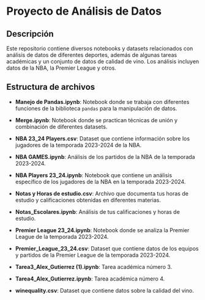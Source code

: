 # Proyecto de Análisis de Datos 

## Descripción
Este repositorio contiene diversos notebooks y datasets relacionados con análisis de datos de diferentes deportes, además de algunas tareas académicas y un conjunto de datos de calidad de vino. Los análisis incluyen datos de la NBA, la Premier League y otros.

## Estructura de archivos

- **Manejo de Pandas.ipynb**: Notebook donde se trabaja con diferentes funciones de la biblioteca `pandas` para la manipulación de datos.
  
- **Merge.ipynb**: Notebook donde se practican técnicas de unión y combinación de diferentes datasets.

- **NBA 23_24 Players.csv**: Dataset que contiene información sobre los jugadores de la temporada 2023-2024 de la NBA.

- **NBA GAMES.ipynb**: Análisis de los partidos de la NBA de la temporada 2023-2024.

- **NBA Players 23_24.ipynb**: Notebook que contiene un análisis específico de los jugadores de la NBA en la temporada 2023-2024.

- **Notas y Horas de estudio.csv**: Archivo que documenta tus horas de estudio y calificaciones obtenidas en diferentes materias.

- **Notas_Escolares.ipynb**: Análisis de tus calificaciones y horas de estudio.

- **Premier League 23_24.ipynb**: Notebook donde se analiza la Premier League de la temporada 2023-2024.

- **Premier_League_23_24.csv**: Dataset que contiene datos de los equipos y partidos de la Premier League de la temporada 2023-2024.

- **Tarea3_Alex_Gutierrez (1).ipynb**: Tarea académica número 3.

- **Tarea4_Alex_Gutierrez.ipynb**: Tarea académica número 4.

- **winequality.csv**: Dataset que contiene datos sobre la calidad del vino.






